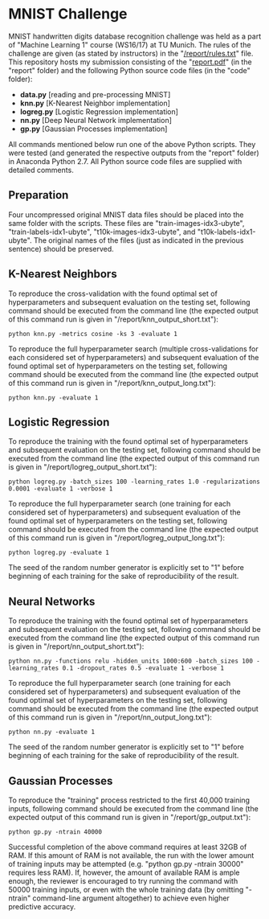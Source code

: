 MNIST Challenge
===========================================================

MNIST handwritten digits database recognition challenge was held as a part of "Machine Learning 1" course (WS16/17) at TU Munich. The rules of the challenge are given (as stated by instructors) in the "[/report/rules.txt](https://github.com/aakhundov/mnist-challenge/blob/master/report/rules.txt)" file. This repository hosts my submission consisting of the "[report.pdf](https://github.com/aakhundov/mnist-challenge/blob/master/report/report.pdf)" (in the "report" folder) and the following Python source code files (in the "code" folder):

- **data.py** [reading and pre-processing MNIST]
- **knn.py** [K-Nearest Neighbor implementation]
- **logreg.py** [Logistic Regression implementation]
- **nn.py** [Deep Neural Network implementation]
- **gp.py** [Gaussian Processes implementation]

All commands mentioned below run one of the above Python scripts. They were tested (and generated the respective outputs from the "report" folder) in Anaconda Python 2.7. All Python source code files are supplied with detailed comments.


Preparation
-----------------------------------------------------------
Four uncompressed original MNIST data files should be placed into the same folder with the scripts. These files are "train-images-idx3-ubyte", "train-labels-idx1-ubyte", "t10k-images-idx3-ubyte", and "t10k-labels-idx1-ubyte". The original names of the files (just as indicated in the previous sentence) should be preserved.


K-Nearest Neighbors
-----------------------------------------------------------
To reproduce the cross-validation with the found optimal set of hyperparameters and subsequent evaluation on the testing set, following command should be executed from the command line (the expected output of this command run is given in "/report/knn_output_short.txt"):

    python knn.py -metrics cosine -ks 3 -evaluate 1

To reproduce the full hyperparameter search (multiple cross-validations for each considered set of hyperparameters) and subsequent evaluation of the found optimal set of hyperparameters on the testing set, following command should be executed from the command line (the expected output of this command run is given in "/report/knn_output_long.txt"):

    python knn.py -evaluate 1


Logistic Regression
-----------------------------------------------------------
To reproduce the training with the found optimal set of hyperparameters and subsequent evaluation on the testing set, following command should be executed from the command line (the expected output of this command run is given in "/report/logreg_output_short.txt"):

    python logreg.py -batch_sizes 100 -learning_rates 1.0 -regularizations 0.0001 -evaluate 1 -verbose 1

To reproduce the full hyperparameter search (one training for each considered set of hyperparameters) and subsequent evaluation of the found optimal set of hyperparameters on the testing set, following command should be executed from the command line (the expected output of this command run is given in "/report/logreg_output_long.txt"):

    python logreg.py -evaluate 1

The seed of the random number generator is explicitly set to "1" before beginning of each training for the sake of reproducibility of the result.


Neural Networks
-----------------------------------------------------------
To reproduce the training with the found optimal set of hyperparameters and subsequent evaluation on the testing set, following command should be executed from the command line (the expected output of this command run is given in "/report/nn_output_short.txt"):

    python nn.py -functions relu -hidden_units 1000:600 -batch_sizes 100 -learning_rates 0.1 -dropout_rates 0.5 -evaluate 1 -verbose 1

To reproduce the full hyperparameter search (one training for each considered set of hyperparameters) and subsequent evaluation of the found optimal set of hyperparameters on the testing set, following command should be executed from the command line (the expected output of this command run is given in "/report/nn_output_long.txt"):

    python nn.py -evaluate 1

The seed of the random number generator is explicitly set to "1" before beginning of each training for the sake of reproducibility of the result.


Gaussian Processes
-----------------------------------------------------------
To reproduce the "training" process restricted to the first 40,000 training inputs, following command should be executed from the command line (the expected output of this command run is given in "/report/gp_output.txt"):

    python gp.py -ntrain 40000

Successful completion of the above command requires at least 32GB of RAM. If this amount of RAM is not available, the run with the lower amount of training inputs may be attempted (e.g. "python gp.py -ntrain 30000" requires less RAM). If, however, the amount of available RAM is ample enough, the reviewer is encouraged to try running the command with 50000 training inputs, or even with the whole training data (by omitting "-ntrain" command-line argument altogether) to achieve even higher predictive accuracy.
